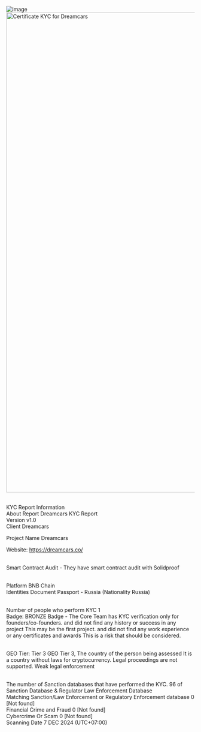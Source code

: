 ![image](https://github.com/user-attachments/assets/c120b71d-a0f4-4346-8b2d-93d0b730eeb4)<img width="1280" alt="Certificate KYC for Dreamcars" src="https://github.com/user-attachments/assets/202cc824-a445-4afc-a25e-a97acbabb9f5">



<br>KYC Report Information
<br>About Report	Dreamcars KYC Report
<br>Version	v1.0
<br>Client	Dreamcars

Project Name	Dreamcars

Website: https://dreamcars.co/
 
<br> Smart Contract Audit - They have smart contract audit with Solidproof



<br>Platform	BNB Chain
<br>Identities Document	Passport - Russia (Nationality Russia)



<br>Number of people who perform KYC	1
<br>Badge: BRONZE Badge - The Core Team has KYC verification only for founders/co-founders. and did not find any history or success in any project This may be the first project. and did not find any work experience or any certificates and awards This is a risk that should be considered.

<br>GEO Tier: Tier 3
GEO Tier 3, The country of the person being assessed It is a country without laws for cryptocurrency. Legal proceedings are not supported. Weak legal enforcement



<br>The number of Sanction databases that have performed the KYC.	96 of Sanction Database & Regulator Law Enforcement Database
<br>Matching Sanction/Law Enforcement or Regulatory Enforcement database	0 [Not found]
<br>Financial Crime and Fraud	0 [Not found]
<br>Cybercrime Or Scam	0 [Not found]
<br>Scanning Date	7 DEC 2024 (UTC+07:00)





